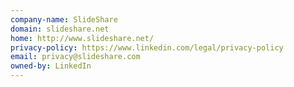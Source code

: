 ```yaml
---
company-name: SlideShare
domain: slideshare.net
home: http://www.slideshare.net/
privacy-policy: https://www.linkedin.com/legal/privacy-policy
email: privacy@slideshare.com
owned-by: LinkedIn
---
```





